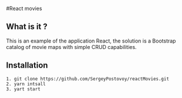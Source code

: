 #React movies

## What is it ?

This is an example of the application React, 
the solution is a Bootstrap catalog of movie maps with simple CRUD capabilities.


## Installation 
```
1. git clone https://github.com/SergeyPostovoy/reactMovies.git
2. yarn intsall
3. yart start
```